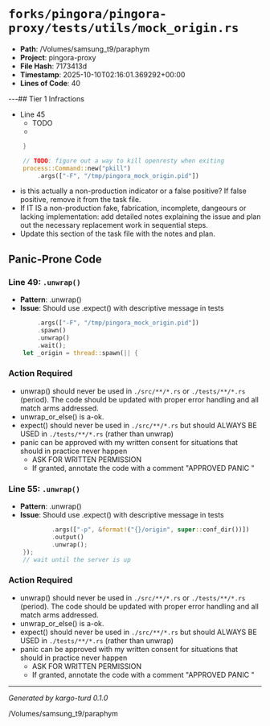 # `forks/pingora/pingora-proxy/tests/utils/mock_origin.rs`

- **Path**: /Volumes/samsung_t9/paraphym
- **Project**: pingora-proxy
- **File Hash**: 7173413d  
- **Timestamp**: 2025-10-10T02:16:01.369292+00:00  
- **Lines of Code**: 40

---## Tier 1 Infractions 


- Line 45
  - TODO
  - 

```rust
    }

    // TODO: figure out a way to kill openresty when exiting
    process::Command::new("pkill")
        .args(["-F", "/tmp/pingora_mock_origin.pid"])
```

- is this actually a non-production indicator or a false positive? If false positive, remove it from the task file.
- If IT IS a non-production fake, fabrication, incomplete, dangeours or lacking implementation: add detailed notes explaining the issue and plan out the necessary replacement work in sequential steps. 
- Update this section of the task file with the notes and plan.

## Panic-Prone Code


### Line 49: `.unwrap()`

- **Pattern**: .unwrap()
- **Issue**: Should use .expect() with descriptive message in tests

```rust
        .args(["-F", "/tmp/pingora_mock_origin.pid"])
        .spawn()
        .unwrap()
        .wait();
    let _origin = thread::spawn(|| {
```

### Action Required

- unwrap() should never be used in `./src/**/*.rs` or `./tests/**/*.rs` (period). The code should be updated with proper error handling and all match arms addressed.
- unwrap_or_else() is a-ok. 
- expect() should never be used in `./src/**/*.rs` but should ALWAYS BE USED in `./tests/**/*.rs` (rather than unwrap)
- panic can be approved with my written consent for situations that should in practice never happen  
  - ASK FOR WRITTEN PERMISSION
  - If granted, annotate the code with a comment "APPROVED PANIC "


### Line 55: `.unwrap()`

- **Pattern**: .unwrap()
- **Issue**: Should use .expect() with descriptive message in tests

```rust
            .args(["-p", &format!("{}/origin", super::conf_dir())])
            .output()
            .unwrap();
    });
    // wait until the server is up
```

### Action Required

- unwrap() should never be used in `./src/**/*.rs` or `./tests/**/*.rs` (period). The code should be updated with proper error handling and all match arms addressed.
- unwrap_or_else() is a-ok. 
- expect() should never be used in `./src/**/*.rs` but should ALWAYS BE USED in `./tests/**/*.rs` (rather than unwrap)
- panic can be approved with my written consent for situations that should in practice never happen  
  - ASK FOR WRITTEN PERMISSION
  - If granted, annotate the code with a comment "APPROVED PANIC "

---

*Generated by kargo-turd 0.1.0*

/Volumes/samsung_t9/paraphym